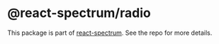 # @react-spectrum/radio

This package is part of [react-spectrum](https://gitlab.com/watheia/spectrum). See the repo for more details.
